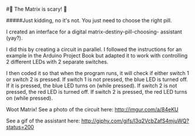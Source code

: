  #:space_invader: The Matrix is scary! :space_invader:

#####Just kidding, no it's not. You just need to choose the right pill.

I created an interface for a digital matrix-destiny-pill-choosing-
assistant (yay?).

I did this by creating a circuit in parallel. I followed the instructions 
for an example in the Arduino Project Book but adapted it to work with controlling
2 different LEDs with 2 separate switches. 

I then coded it so that when the program runs, it will check if either switch 1 or
switch 2 is pressed. If switch 1 is not pressed, the blue LED is turned off. 
If it is pressed, the blue LED turns on (while pressed). If switch 2 is not pressed,
the red LED is turned off. If switch 2 is pressed, the red LED turns on (while pressed).

Woot Matrix!
See a photo of the circuit here: http://imgur.com/a/84eKU

See a gif of the assistant here: http://giphy.com/gifs/l3q2VcbZafS4mjuWQ?status=200
